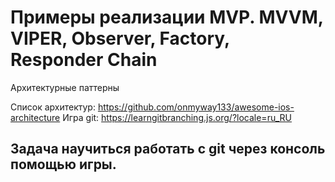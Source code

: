 # Примеры реализации MVP. MVVM, VIPER, Observer, Factory, Responder Chain
Архитектурные паттерны

Список архитектур: https://github.com/onmyway133/awesome-ios-architecture
Игра git: https://learngitbranching.js.org/?locale=ru_RU

## Задача научиться работать с git через консоль  помощью игры.
